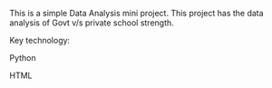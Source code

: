 This is a simple Data Analysis mini project.
This project has the data analysis of Govt v/s private school strength.

Key technology:

Python

HTML
